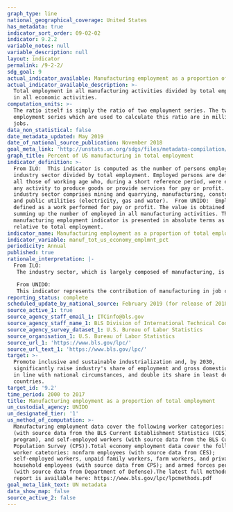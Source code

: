 ```yaml
---
graph_type: line
national_geographical_coverage: United States
has_metadata: true
indicator_sort_order: 09-02-02
indicator: 9.2.2
variable_notes: null
variable_description: null
layout: indicator
permalink: /9-2-2/
sdg_goal: 9
actual_indicator_available: Manufacturing employment as a proportion of total employment
actual_indicator_available_description: >-
  Total employment in all manufacturing activities divided by total employment
  in all economic activities.
computation_units: >-
  The ratio itself is simply the ratio of two employment series. The two
  employment series which are used to calculate this ratio are in millions of
  jobs.
data_non_statistical: false
date_metadata_updated: May 2019
date_of_national_source_publication: November 2018
goal_meta_link: 'http://unstats.un.org/sdgs/files/metadata-compilation/Metadata-Goal-9.pdf'
graph_title: Percent of US manufacturing in total employment
indicator_definition: >-
  From ILO:  This indicator is computed as the number of persons employed in the
  industry sector divided by total employment. Employed persons are defined as
  all those of working age who, during a short reference period, were engaged in
  any activity to produce goods or provide services for pay or profit. The
  industry sector comprises mining and quarrying, manufacturing, construction
  and public utilities (electricity, gas and water).  From UNIDO:  Employment is
  defined as a work performed for pay or profit. The value is obtained by
  summing up the number of employed in all manufacturing activities. The
  manufacturing employment indicator is presented in absolute terms as well as
  relative to total employment.
indicator_name: Manufacturing employment as a proportion of total employment
indicator_variable: manuf_tot_us_economy_emplmnt_pct
periodicity: Annual
published: true
rationale_interpretation: |-
  From ILO: 
   The industry sector, which is largely composed of manufacturing, is central to the economy given its significant contribution to national product and employment. It impacts also other aspects of life such as health and the environment. The industry sector being a major source of job creation (directly and indirectly), the study of trends and patterns of the share and growth of employment in industry can reveal valuable information on the labour market configuration and the situation in terms of social cohesion. 

   From UNIDO: 
   This indicator represents the contribution of manufacturing in job creation. It is universally important indicator. For industrialized countries it represents sustained growth, for developing countries it shows the ability of manufacturing to absorb surplus labour from traditional sectors. Compared to the indicator 9.2.1 it measures the labour productivity ' another key indicator for measuring technological progress.
reporting_status: complete
scheduled_update_by_national_source: February 2019 (for release of 2018 annual data)
source_active_1: true
source_agency_staff_email_1: ITCinfo@bls.gov
source_agency_staff_name_1: BLS Division of International Technical Cooperation staff
source_agency_survey_dataset_1: U.S. Bureau of Labor Statistics
source_organisation_1: U.S. Bureau of Labor Statistics
source_url_1: 'https://www.bls.gov/lpc/'
source_url_text_1: 'https://www.bls.gov/lpc/'
target: >-
  Promote inclusive and sustainable industrialization and, by 2030,
  significantly raise industry's share of employment and gross domestic product,
  in line with national circumstances, and double its share in least developed
  countries.
target_id: '9.2'
time_period: 2000 to 2017
title: Manufacturing employment as a proportion of total employment
un_custodial_agency: UNIDO
un_designated_tier: '1'
us_method_of_computation: >-
  Manufacturing employment data cover the following worker categories: employees
  (with source data from the BLS Current Establishment Statistics (CES)
  program), and self-employed workers (with source data from the BLS Current
  Population Survey (CPS)).Total economy employment data cover the following
  worker catetories: nonfarm employees (with source data from CES);
  self-employed workers, unpaid family workers, farm workers, and private
  household employees (with source data from CPS); and armed forces personnel
  (with source data from Department of Defense).The latest full methodology
  report is available here: https://www.bls.gov/lpc/lpcmethods.pdf
goal_meta_link_text: UN metadata
data_show_map: false
source_active_2: false
---
```

